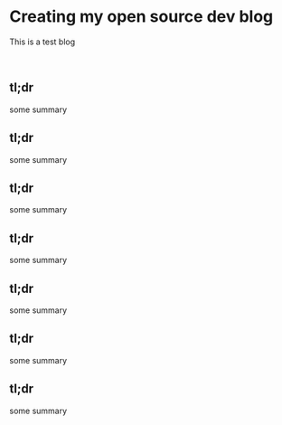 # Creating my open source dev blog

This is a test blog

<br>

## tl;dr

some summary

## tl;dr

some summary

## tl;dr

some summary
## tl;dr

some summary

## tl;dr

some summary

## tl;dr

some summary

## tl;dr

some summary

